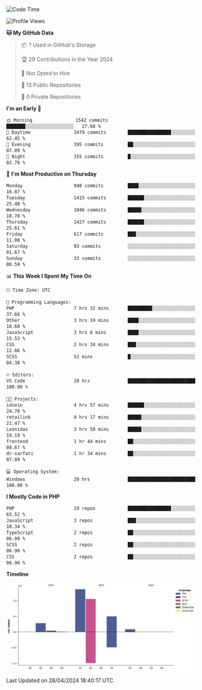 <!--START_SECTION:waka-->
![Code Time](http://img.shields.io/badge/Code%20Time-1%2C621%20hrs%2043%20mins-blue)

![Profile Views](http://img.shields.io/badge/Profile%20Views-0-blue)

**🐱 My GitHub Data** 

> 📦 ? Used in GitHub's Storage 
 > 
> 🏆 29 Contributions in the Year 2024
 > 
> 🚫 Not Opted to Hire
 > 
> 📜 13 Public Repositories 
 > 
> 🔑 0 Private Repositories 
 > 
**I'm an Early 🐤** 

```text
🌞 Morning                1542 commits        ███████░░░░░░░░░░░░░░░░░░   27.68 % 
🌆 Daytime                3479 commits        ████████████████░░░░░░░░░   62.45 % 
🌃 Evening                395 commits         ██░░░░░░░░░░░░░░░░░░░░░░░   07.09 % 
🌙 Night                  155 commits         █░░░░░░░░░░░░░░░░░░░░░░░░   02.78 % 
```
📅 **I'm Most Productive on Thursday** 

```text
Monday                   940 commits         ████░░░░░░░░░░░░░░░░░░░░░   16.87 % 
Tuesday                  1415 commits        ██████░░░░░░░░░░░░░░░░░░░   25.40 % 
Wednesday                1046 commits        █████░░░░░░░░░░░░░░░░░░░░   18.78 % 
Thursday                 1427 commits        ██████░░░░░░░░░░░░░░░░░░░   25.61 % 
Friday                   617 commits         ███░░░░░░░░░░░░░░░░░░░░░░   11.08 % 
Saturday                 93 commits          ░░░░░░░░░░░░░░░░░░░░░░░░░   01.67 % 
Sunday                   33 commits          ░░░░░░░░░░░░░░░░░░░░░░░░░   00.59 % 
```


📊 **This Week I Spent My Time On** 

```text
🕑︎ Time Zone: UTC

💬 Programming Languages: 
PHP                      7 hrs 32 mins       █████████░░░░░░░░░░░░░░░░   37.66 % 
Other                    3 hrs 19 mins       ████░░░░░░░░░░░░░░░░░░░░░   16.60 % 
JavaScript               3 hrs 6 mins        ████░░░░░░░░░░░░░░░░░░░░░   15.53 % 
CSS                      2 hrs 34 mins       ███░░░░░░░░░░░░░░░░░░░░░░   12.86 % 
SCSS                     52 mins             █░░░░░░░░░░░░░░░░░░░░░░░░   04.38 % 

🔥 Editors: 
VS Code                  20 hrs              █████████████████████████   100.00 % 

🐱‍💻 Projects: 
idsein                   4 hrs 57 mins       ██████░░░░░░░░░░░░░░░░░░░   24.78 % 
retailink                4 hrs 17 mins       █████░░░░░░░░░░░░░░░░░░░░   21.47 % 
Leonidas                 3 hrs 50 mins       █████░░░░░░░░░░░░░░░░░░░░   19.19 % 
frontend                 1 hr 44 mins        ██░░░░░░░░░░░░░░░░░░░░░░░   08.67 % 
dr-sarfati               1 hr 34 mins        ██░░░░░░░░░░░░░░░░░░░░░░░   07.89 % 

💻 Operating System: 
Windows                  20 hrs              █████████████████████████   100.00 % 
```

**I Mostly Code in PHP** 

```text
PHP                      19 repos            ████████████████░░░░░░░░░   65.52 % 
JavaScript               3 repos             ███░░░░░░░░░░░░░░░░░░░░░░   10.34 % 
TypeScript               2 repos             ██░░░░░░░░░░░░░░░░░░░░░░░   06.90 % 
SCSS                     2 repos             ██░░░░░░░░░░░░░░░░░░░░░░░   06.90 % 
CSS                      2 repos             ██░░░░░░░░░░░░░░░░░░░░░░░   06.90 % 
```



**Timeline**

![Lines of Code chart](https://raw.githubusercontent.com/tahar-elgunaoui/tahar-elgunaoui/main/assets/bar_graph.png)


 Last Updated on 28/04/2024 18:40:17 UTC
<!--END_SECTION:waka-->
